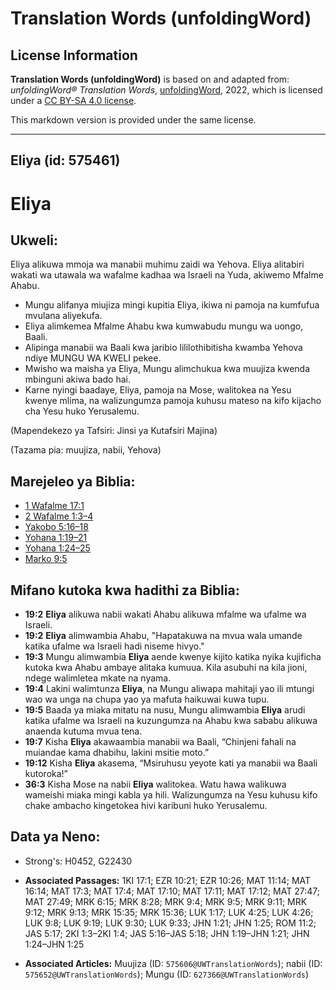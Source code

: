 # Translation Words (unfoldingWord)

## License Information

**Translation Words (unfoldingWord)** is based on and adapted from: _unfoldingWord® Translation Words_, [unfoldingWord](https://unfoldingword.org/utw), 2022, which is licensed under a [CC BY-SA 4.0 license](https://creativecommons.org/licenses/by-sa/4.0/legalcode.en).

This markdown version is provided under the same license.



--------------------------------

## Eliya (id: 575461)

Eliya
=====

Ukweli:
-------

Eliya alikuwa mmoja wa manabii muhimu zaidi wa Yehova. Eliya alitabiri wakati wa utawala wa wafalme kadhaa wa Israeli na Yuda, akiwemo Mfalme Ahabu.

* Mungu alifanya miujiza mingi kupitia Eliya, ikiwa ni pamoja na kumfufua mvulana aliyekufa.
* Eliya alimkemea Mfalme Ahabu kwa kumwabudu mungu wa uongo, Baali.
* Alipinga manabii wa Baali kwa jaribio lililothibitisha kwamba Yehova ndiye MUNGU WA KWELI pekee.
* Mwisho wa maisha ya Eliya, Mungu alimchukua kwa muujiza kwenda mbinguni akiwa bado hai.
* Karne nyingi baadaye, Eliya, pamoja na Mose, walitokea na Yesu kwenye mlima, na walizungumza pamoja kuhusu mateso na kifo kijacho cha Yesu huko Yerusalemu.

(Mapendekezo ya Tafsiri: Jinsi ya Kutafsiri Majina)

(Tazama pia: muujiza, nabii, Yehova)

Marejeleo ya Biblia:
--------------------

* [1 Wafalme 17:1](https://ref.ly/1Kgs17:1)
* [2 Wafalme 1:3–4](https://ref.ly/2Kgs1:3-2Kgs1:4)
* [Yakobo 5:16–18](https://ref.ly/Jas5:16-Jas5:18)
* [Yohana 1:19–21](https://ref.ly/John1:19-John1:21)
* [Yohana 1:24–25](https://ref.ly/John1:24-John1:25)
* [Marko 9:5](https://ref.ly/Mark9:5)

Mifano kutoka kwa hadithi za Biblia:
------------------------------------

* **19:2** **Eliya** alikuwa nabii wakati Ahabu alikuwa mfalme wa ufalme wa Israeli.
* **19:2** **Eliya** alimwambia Ahabu, "Hapatakuwa na mvua wala umande katika ufalme wa Israeli hadi niseme hivyo."
* **19:3** Mungu alimwambia **Eliya** aende kwenye kijito katika nyika kujificha kutoka kwa Ahabu ambaye alitaka kumuua. Kila asubuhi na kila jioni, ndege walimletea mkate na nyama.
* **19:4** Lakini walimtunza **Eliya**, na Mungu aliwapa mahitaji yao ili mtungi wao wa unga na chupa yao ya mafuta haikuwai kuwa tupu.
* **19:5** Baada ya miaka mitatu na nusu, Mungu alimwambia **Eliya** arudi katika ufalme wa Israeli na kuzungumza na Ahabu kwa sababu alikuwa anaenda kutuma mvua tena.
* **19:7** Kisha **Eliya** akawaambia manabii wa Baali, “Chinjeni fahali na muiandae kama dhabihu, lakini msitie moto.”
* **19:12** Kisha **Eliya** akasema, “Msiruhusu yeyote kati ya manabii wa Baali kutoroka!”
* **36:3** Kisha Mose na nabii **Eliya** walitokea. Watu hawa walikuwa wameishi miaka mingi kabla ya hili. Walizungumza na Yesu kuhusu kifo chake ambacho kingetokea hivi karibuni huko Yerusalemu.

Data ya Neno:
-------------

* Strong's: H0452, G22430

* **Associated Passages:** 1KI 17:1; EZR 10:21; EZR 10:26; MAT 11:14; MAT 16:14; MAT 17:3; MAT 17:4; MAT 17:10; MAT 17:11; MAT 17:12; MAT 27:47; MAT 27:49; MRK 6:15; MRK 8:28; MRK 9:4; MRK 9:5; MRK 9:11; MRK 9:12; MRK 9:13; MRK 15:35; MRK 15:36; LUK 1:17; LUK 4:25; LUK 4:26; LUK 9:8; LUK 9:19; LUK 9:30; LUK 9:33; JHN 1:21; JHN 1:25; ROM 11:2; JAS 5:17; 2KI 1:3–2KI 1:4; JAS 5:16–JAS 5:18; JHN 1:19–JHN 1:21; JHN 1:24–JHN 1:25
* **Associated Articles:** Muujiza (ID: `575606@UWTranslationWords`); nabii (ID: `575652@UWTranslationWords`); Mungu (ID: `627366@UWTranslationWords`)


